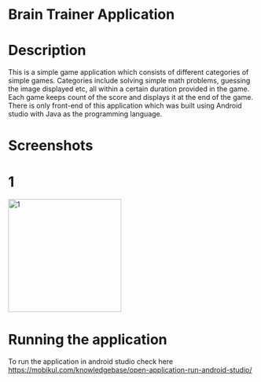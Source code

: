 # Brain Trainer Application

# Description
This is a simple game application which consists of different categories of simple games. Categories include solving simple math problems, guessing the image displayed etc, all within a certain duration provided in the game. Each game keeps count of the score and displays it at the end of the game. There is only front-end of this application which was built using Android studio with Java as the programming language.

# Screenshots
# 1
<img width="230" alt="1" src="https://github.com/meghanaadiga7/Brain-Trainer/assets/106051990/2def72cc-4282-46fb-8b5a-cd134423306a">









# Running the application 
To run the application in android studio check here https://mobikul.com/knowledgebase/open-application-run-android-studio/

